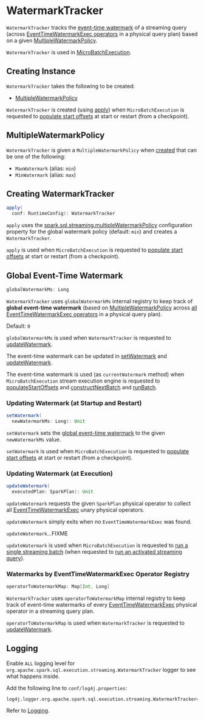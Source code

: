 # WatermarkTracker

`WatermarkTracker` tracks the [event-time watermark](#globalWatermarkMs) of a streaming query (across [EventTimeWatermarkExec operators](#operatorToWatermarkMap) in a physical query plan) based on a given [MultipleWatermarkPolicy](#policy).

`WatermarkTracker` is used in [MicroBatchExecution](micro-batch-execution/MicroBatchExecution.md#watermarkTracker).

## Creating Instance

`WatermarkTracker` takes the following to be created:

* [MultipleWatermarkPolicy](#policy)

`WatermarkTracker` is created (using [apply](#apply)) when `MicroBatchExecution` is requested to [populate start offsets](micro-batch-execution/MicroBatchExecution.md#populateStartOffsets) at start or restart (from a checkpoint).

## <span id="policy"><span id="MultipleWatermarkPolicy"><span id="MaxWatermark"><span id="MinWatermark"> MultipleWatermarkPolicy

`WatermarkTracker` is given a `MultipleWatermarkPolicy` when [created](#creating-instance) that can be one of the following:

* `MaxWatermark` (alias: `min`)
* `MinWatermark` (alias: `max`)

## <span id="apply"> Creating WatermarkTracker

```scala
apply(
  conf: RuntimeConfig): WatermarkTracker
```

`apply` uses the [spark.sql.streaming.multipleWatermarkPolicy](configuration-properties.md#spark.sql.streaming.multipleWatermarkPolicy) configuration property for the global watermark policy (default: `min`) and creates a `WatermarkTracker`.

`apply` is used when `MicroBatchExecution` is requested to [populate start offsets](micro-batch-execution/MicroBatchExecution.md#populateStartOffsets) at start or restart (from a checkpoint).

## <span id="globalWatermarkMs"><span id="currentWatermark"> Global Event-Time Watermark

```scala
globalWatermarkMs: Long
```

`WatermarkTracker` uses `globalWatermarkMs` internal registry to keep track of **global event-time watermark** (based on [MultipleWatermarkPolicy](#policy) across [all EventTimeWatermarkExec operators](#operatorToWatermarkMap) in a physical query plan).

Default: `0`

`globalWatermarkMs` is used when `WatermarkTracker` is requested to [updateWatermark](#updateWatermark).

The event-time watermark can be updated in [setWatermark](#setWatermark) and [updateWatermark](#updateWatermark).

The event-time watermark is used (as `currentWatermark` method) when `MicroBatchExecution` stream execution engine is requested to [populateStartOffsets](micro-batch-execution/MicroBatchExecution.md#populateStartOffsets) and [constructNextBatch](micro-batch-execution/MicroBatchExecution.md#constructNextBatch) and [runBatch](micro-batch-execution/MicroBatchExecution.md#runBatch).

### <span id="setWatermark"> Updating Watermark (at Startup and Restart)

```scala
setWatermark(
  newWatermarkMs: Long): Unit
```

`setWatermark` sets the [global event-time watermark](#globalwatermarkms) to the given `newWatermarkMs` value.

`setWatermark` is used when `MicroBatchExecution` is requested to [populate start offsets](micro-batch-execution/MicroBatchExecution.md#populateStartOffsets) at start or restart (from a checkpoint).

### <span id="updateWatermark"> Updating Watermark (at Execution)

```scala
updateWatermark(
  executedPlan: SparkPlan): Unit
```

`updateWatermark` requests the given `SparkPlan` physical operator to collect all [EventTimeWatermarkExec](physical-operators/EventTimeWatermarkExec.md) unary physical operators.

`updateWatermark` simply exits when no `EventTimeWatermarkExec` was found.

`updateWatermark`...FIXME

`updateWatermark` is used when `MicroBatchExecution` is requested to [run a single streaming batch](micro-batch-execution/MicroBatchExecution.md#runBatch) (when requested to [run an activated streaming query](micro-batch-execution/MicroBatchExecution.md#runActivatedStream)).

### <span id="operatorToWatermarkMap"> Watermarks by EventTimeWatermarkExec Operator Registry

```scala
operatorToWatermarkMap: Map[Int, Long]
```

`WatermarkTracker` uses `operatorToWatermarkMap` internal registry to keep track of event-time watermarks of every [EventTimeWatermarkExec](physical-operators/EventTimeWatermarkExec.md) physical operator in a streaming query plan.

`operatorToWatermarkMap` is used when `WatermarkTracker` is requested to [updateWatermark](#updateWatermark).

## Logging

Enable `ALL` logging level for `org.apache.spark.sql.execution.streaming.WatermarkTracker` logger to see what happens inside.

Add the following line to `conf/log4j.properties`:

```text
log4j.logger.org.apache.spark.sql.execution.streaming.WatermarkTracker=ALL
```

Refer to [Logging](spark-logging.md).
